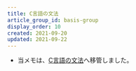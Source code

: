 ```yaml
---
title: C言語の文法
article_group_id: basis-group
display_order: 10
created: 2021-09-20
updated: 2021-09-22
---
```

- 当メモは、[C言語の文法](https://thinktwice.tech/it/c/grammar/)へ移管しました。
